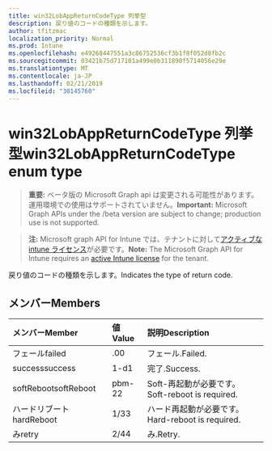 ```yaml
---
title: win32LobAppReturnCodeType 列挙型
description: 戻り値のコードの種類を示します。
author: tfitzmac
localization_priority: Normal
ms.prod: Intune
ms.openlocfilehash: e49268447551a3c86752536cf3b1f8f052d8fb2c
ms.sourcegitcommit: 03421b75d717101a499e0b311890f5714056e29e
ms.translationtype: MT
ms.contentlocale: ja-JP
ms.lasthandoff: 02/21/2019
ms.locfileid: "30145760"
---
```

# <a name="win32lobappreturncodetype-enum-type"></a><span data-ttu-id="98930-103">win32LobAppReturnCodeType 列挙型</span><span class="sxs-lookup"><span data-stu-id="98930-103">win32LobAppReturnCodeType enum type</span></span>

> <span data-ttu-id="98930-104">**重要:** ベータ版の Microsoft Graph api は変更される可能性があります。運用環境での使用はサポートされていません。</span><span class="sxs-lookup"><span data-stu-id="98930-104">**Important:** Microsoft Graph APIs under the /beta version are subject to change; production use is not supported.</span></span>

> <span data-ttu-id="98930-105">**注:** Microsoft graph API for Intune では、テナントに対して[アクティブな intune ライセンス](https://go.microsoft.com/fwlink/?linkid=839381)が必要です。</span><span class="sxs-lookup"><span data-stu-id="98930-105">**Note:** The Microsoft Graph API for Intune requires an [active Intune license](https://go.microsoft.com/fwlink/?linkid=839381) for the tenant.</span></span>

<span data-ttu-id="98930-106">戻り値のコードの種類を示します。</span><span class="sxs-lookup"><span data-stu-id="98930-106">Indicates the type of return code.</span></span>

## <a name="members"></a><span data-ttu-id="98930-107">メンバー</span><span class="sxs-lookup"><span data-stu-id="98930-107">Members</span></span>
|<span data-ttu-id="98930-108">メンバー</span><span class="sxs-lookup"><span data-stu-id="98930-108">Member</span></span>|<span data-ttu-id="98930-109">値</span><span class="sxs-lookup"><span data-stu-id="98930-109">Value</span></span>|<span data-ttu-id="98930-110">説明</span><span class="sxs-lookup"><span data-stu-id="98930-110">Description</span></span>|
|:---|:---|:---|
|<span data-ttu-id="98930-111">フェール</span><span class="sxs-lookup"><span data-stu-id="98930-111">failed</span></span>|<span data-ttu-id="98930-112">.0</span><span class="sxs-lookup"><span data-stu-id="98930-112">0</span></span>|<span data-ttu-id="98930-113">フェール.</span><span class="sxs-lookup"><span data-stu-id="98930-113">Failed.</span></span>|
|<span data-ttu-id="98930-114">success</span><span class="sxs-lookup"><span data-stu-id="98930-114">success</span></span>|<span data-ttu-id="98930-115">1-d</span><span class="sxs-lookup"><span data-stu-id="98930-115">1</span></span>|<span data-ttu-id="98930-116">完了.</span><span class="sxs-lookup"><span data-stu-id="98930-116">Success.</span></span>|
|<span data-ttu-id="98930-117">softReboot</span><span class="sxs-lookup"><span data-stu-id="98930-117">softReboot</span></span>|<span data-ttu-id="98930-118">pbm-2</span><span class="sxs-lookup"><span data-stu-id="98930-118">2</span></span>|<span data-ttu-id="98930-119">Soft-再起動が必要です。</span><span class="sxs-lookup"><span data-stu-id="98930-119">Soft-reboot is required.</span></span>|
|<span data-ttu-id="98930-120">ハードリブート</span><span class="sxs-lookup"><span data-stu-id="98930-120">hardReboot</span></span>|<span data-ttu-id="98930-121">1/3</span><span class="sxs-lookup"><span data-stu-id="98930-121">3</span></span>|<span data-ttu-id="98930-122">ハード再起動が必要です。</span><span class="sxs-lookup"><span data-stu-id="98930-122">Hard-reboot is required.</span></span>|
|<span data-ttu-id="98930-123">み</span><span class="sxs-lookup"><span data-stu-id="98930-123">retry</span></span>|<span data-ttu-id="98930-124">2/4</span><span class="sxs-lookup"><span data-stu-id="98930-124">4</span></span>|<span data-ttu-id="98930-125">み.</span><span class="sxs-lookup"><span data-stu-id="98930-125">Retry.</span></span>|





